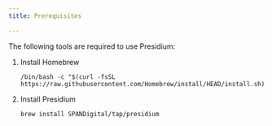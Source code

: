 ```yaml
---
title: Prerequisites

---
```


The following tools are required to use Presidium:

1. Install Homebrew

    ```
    /bin/bash -c "$(curl -fsSL https://raw.githubusercontent.com/Homebrew/install/HEAD/install.sh)"
    ```

2. Install Presidium

    ```
    brew install SPANDigital/tap/presidium
    ```
    
